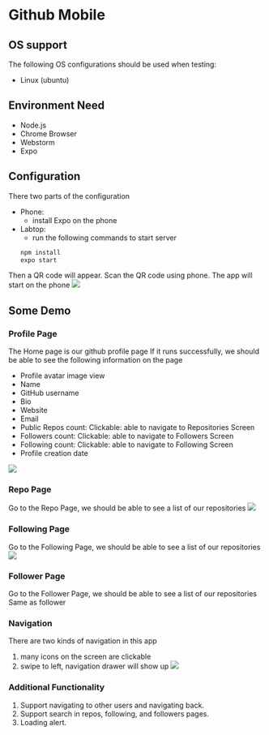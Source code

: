 # Github Mobile

## OS support
The following OS configurations should be used when testing:
- Linux (ubuntu)
 
## Environment Need
- Node.js
- Chrome Browser
- Webstorm
- Expo

## Configuration
There two parts of the configuration
- Phone:
    - install Expo on the phone
- Labtop:
    - run the following commands to start server
    ```bash
    npm install
    expo start
    ```
Then a QR code will appear. Scan the QR code using phone. The app will start on the phone
![](imgs/expo-start.png)

## Some Demo
### Profile Page 
The Home page is our github profile page
If it runs successfully, we should be able to see the following information on the page
- Profile avatar image view
- Name
- GitHub username
- Bio
- Website
- Email
- Public Repos count: Clickable: able to navigate to Repositories Screen
- Followers count: Clickable: able to navigate to Followers Screen
- Following count: Clickable: able to navigate to Following Screen
- Profile creation date

![](imgs/profile-page.jpg)


### Repo Page 
Go to the Repo Page, we should be able to see a list of our repositories
![](imgs/repo-page.jpg)

### Following Page
Go to the Following Page, we should be able to see a list of our repositories
![](imgs/following-page.jpg)

### Follower Page
Go to the Follower Page, we should be able to see a list of our repositories
Same as follower

### Navigation 
There are two kinds of navigation in this app
1. many icons on the screen are clickable
2. swipe to left, navigation drawer will show up
![](imgs/navigation-page.jpg)

### Additional Functionality
1. Support navigating to other users and navigating back.
2. Support search in repos, following, and followers pages.
3. Loading alert.